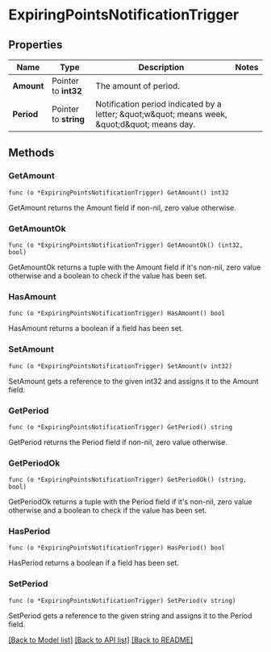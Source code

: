 # ExpiringPointsNotificationTrigger

## Properties

Name | Type | Description | Notes
------------ | ------------- | ------------- | -------------
**Amount** | Pointer to **int32** | The amount of period. | 
**Period** | Pointer to **string** | Notification period indicated by a letter; \&quot;w\&quot; means week, \&quot;d\&quot; means day. | 

## Methods

### GetAmount

`func (o *ExpiringPointsNotificationTrigger) GetAmount() int32`

GetAmount returns the Amount field if non-nil, zero value otherwise.

### GetAmountOk

`func (o *ExpiringPointsNotificationTrigger) GetAmountOk() (int32, bool)`

GetAmountOk returns a tuple with the Amount field if it's non-nil, zero value otherwise
and a boolean to check if the value has been set.

### HasAmount

`func (o *ExpiringPointsNotificationTrigger) HasAmount() bool`

HasAmount returns a boolean if a field has been set.

### SetAmount

`func (o *ExpiringPointsNotificationTrigger) SetAmount(v int32)`

SetAmount gets a reference to the given int32 and assigns it to the Amount field.

### GetPeriod

`func (o *ExpiringPointsNotificationTrigger) GetPeriod() string`

GetPeriod returns the Period field if non-nil, zero value otherwise.

### GetPeriodOk

`func (o *ExpiringPointsNotificationTrigger) GetPeriodOk() (string, bool)`

GetPeriodOk returns a tuple with the Period field if it's non-nil, zero value otherwise
and a boolean to check if the value has been set.

### HasPeriod

`func (o *ExpiringPointsNotificationTrigger) HasPeriod() bool`

HasPeriod returns a boolean if a field has been set.

### SetPeriod

`func (o *ExpiringPointsNotificationTrigger) SetPeriod(v string)`

SetPeriod gets a reference to the given string and assigns it to the Period field.


[[Back to Model list]](../README.md#documentation-for-models) [[Back to API list]](../README.md#documentation-for-api-endpoints) [[Back to README]](../README.md)


